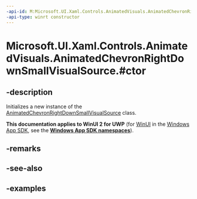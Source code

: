 ```yaml
---
-api-id: M:Microsoft.UI.Xaml.Controls.AnimatedVisuals.AnimatedChevronRightDownSmallVisualSource.#ctor
-api-type: winrt constructor
---
```


# Microsoft.UI.Xaml.Controls.AnimatedVisuals.AnimatedChevronRightDownSmallVisualSource.#ctor

<!--
public AnimatedChevronRightDownSmallVisualSource ();
-->

## -description

Initializes a new instance of the [AnimatedChevronRightDownSmallVisualSource](AnimatedChevronRightDownSmallVisualSource.md) class.

**This documentation applies to WinUI 2 for UWP** (for [WinUI](/windows/apps/winui/winui3/) in the [Windows App SDK](/windows/apps/windows-app-sdk/), see the **[Windows App SDK namespaces](/windows/windows-app-sdk/api/winrt/)**).

## -remarks

## -see-also

## -examples
